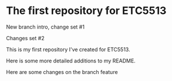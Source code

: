 # The first repository for ETC5513

New branch intro, change set #1

Changes set #2

This is my first repository I've created for ETC5513.

Here is some more detailed additions to my README.

Here are some changes on the branch feature
